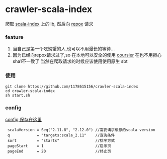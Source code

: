 # crawler-scala-index

爬取 [scala-index](https://index.scala-lang.org) 上的lib,
然后向 [repox](https://github.com/Centaur/repox) 请求

### feature 
 1. 当自己是第一个吃螃蟹的人,也可以不用漫长的等待...
 2. 因为已经向repox请求过了,so 在本地可以安全的使用 [coursier](https://github.com/alexarchambault/coursier)
在也不用担心sha1不一致了
当然在爬取请求的时候应该使用使用原生 sbt
 
### 使用
```
git clone https://github.com/1178615156/crawler-scala-index
cd crawler-scala-index
sh start.sh 
```

### config 
[config 保存在这里](src/main/scala/crawler/scalaindex/CrawlerScalaIndexConfig.scala)

```
 scalaVersion = Seq("2.11.8", "2.12.0") //需要请求缓存的scala version
 q            = "targets:scala_2.11"    //查询条件
 sort         = "starts"                //排序方式
 pageStart    = 1                       //启示页
 pageEnd      = 20                      //终止页
```

